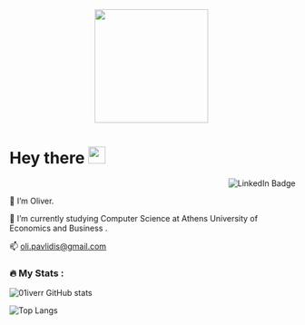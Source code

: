 
<div id="header" align="center">
  <img src=https://media.giphy.com/media/Q2T7BXRiDFPJcPoA7Z/giphy.gif width="200"/>
  <img src="https://komarev.com/ghpvc/?username=01iverr&style=flat-square&color=blue" alt=""/>
</div>


<h1>
  Hey there  <img src="https://media.giphy.com/media/hvRJCLFzcasrR4ia7z/giphy.gif" width="30px"/> </h1>
  
  <div id="lbadges" align="right">
  <a href=https://www.linkedin.com/in/oliver-pavlidis-82a1b9244>  </a> 
    <img src="https://img.shields.io/badge/LinkedIn-blue?style=for-the-badge&logo=linkedin&logoColor=white" alt="LinkedIn Badge"/>
  </div>


👀 I’m Oliver.

🏢 I’m currently studying Computer Science at Athens University of Economics and Business .

📫 oli.pavlidis@gmail.com



### :fire: My Stats :

![01iverr GitHub stats](https://github-readme-stats.vercel.app/api?username=01iverr&show_icons=true&theme=dracula)


![Top Langs](https://github-readme-stats.vercel.app/api/top-langs/?username=01iverr&layout=compact&theme=vision-friendly-dark)


